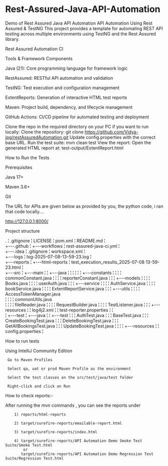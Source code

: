 # Rest-Assured-Java-API-Automation
Demo of Rest Assured Java API Automation
API Automation Using Rest Assured & TestNG
This project provides a template for automating REST API testing across multiple environments using TestNG and the Rest Assured library.

Rest Assured Automation CI

Tools & Framework Components

Java (21): Core programming language for framework logic

RestAssured: RESTful API automation and validation

TestNG: Test execution and configuration management

ExtentReports: Generation of interactive HTML test reports

Maven: Project build, dependency, and lifecycle management

GitHub Actions: CI/CD pipeline for automated testing and deployment

Clone the repo in the required directory on your PC 
if you want to run locally:
Clone the repository: 
git clone https://github.com/Vidya-jpg/restAssuredAutomation.git
Update config.properties with the correct base URL.
Run the test suite: 
mvn clean test
View the report: 
Open the generated HTML report at: test-output/ExtentReport.html


How to Run the Tests

Prerequisites

Java 17+

Maven 3.6+

Git

The URL for APIs are given below as provided by you, the python code, i ran that code locally....

http://127.0.0.1:8000/

Project structure

.
¦   .gitignore
¦   LICENSE
¦   pom.xml
¦   README.md
¦   
+---.github
¦   +---workflows
¦           rest-assured-java-ci.yml
¦           
+---.idea
¦       .gitignore
¦       workspace.xml
¦       
+---logs
¦       log-2025-07-08-13-59-23.log
¦       
+---reports
¦   +---html-reports
¦           test_execution_results_2025-07-08 13-59-23.html
¦           
+---src
¦   +---main
¦   ¦   +---java
¦   ¦   ¦
¦   ¦   ¦  +---constants
¦   ¦   ¦      ¦  commonConstant.java
¦   ¦   ¦      ¦  reporterConstant.java 
¦   ¦   ¦  +---models
¦   ¦   ¦      ¦ Books.java
¦   ¦   ¦      ¦ userAuth.java
¦   ¦   ¦  +---service
¦   ¦   ¦      ¦  AuthService.java
¦   ¦   ¦      ¦  bookService.java
¦   ¦   ¦      ¦  ExtentReportService.java 
¦   ¦   ¦  +---utils
¦   ¦   ¦      ¦  AccessTokenManager.java                
¦   ¦   ¦      ¦  commonUtils.java                  
¦   ¦   ¦      ¦  fileReader.java
¦   ¦   ¦      ¦  RequestBuilder.java
¦   ¦   ¦      ¦  TestListener.java 
¦   ¦   ¦  +---resources
¦   ¦           log4j2.xml
¦   ¦           test-reporter.properties
¦   ¦           
¦   +---test
¦       +---java
¦       ¦   +---test
¦       ¦       ¦   AuthTest.java
¦       ¦       ¦   BaseTest.java
¦       ¦       ¦   CreateBookingTest.java
¦       ¦       ¦   DeleteBookingTest.java
¦       ¦       ¦   GetAllBookingsTest.java
¦       ¦       ¦   UpdateBookingTest.java
¦       ¦       ¦ 
¦       +---resources
¦           ¦   config.properties
¦                   

How to run tests

Using IntelliJ Community Edition

     Go to Maven Profiles

     Select qa, uat or prod Maven Profile as the environment

     Select the test classes on the src/test/java/test folder

     Right-click and click on Run

How to check reports:-

After running the mvn commands , you can see the reports under

        1) reports/html-reports
        
        2) target/surefire-reports/emailable-report.html
        
        3) target/surefire-reports/index.html

        4) target/surefire-reports/API Automation Demo Smoke Test Suite/Smoke Test.html
            or
           target/surefire-reports/API Automation Demo Regression Test Suite/Regression Test.html
